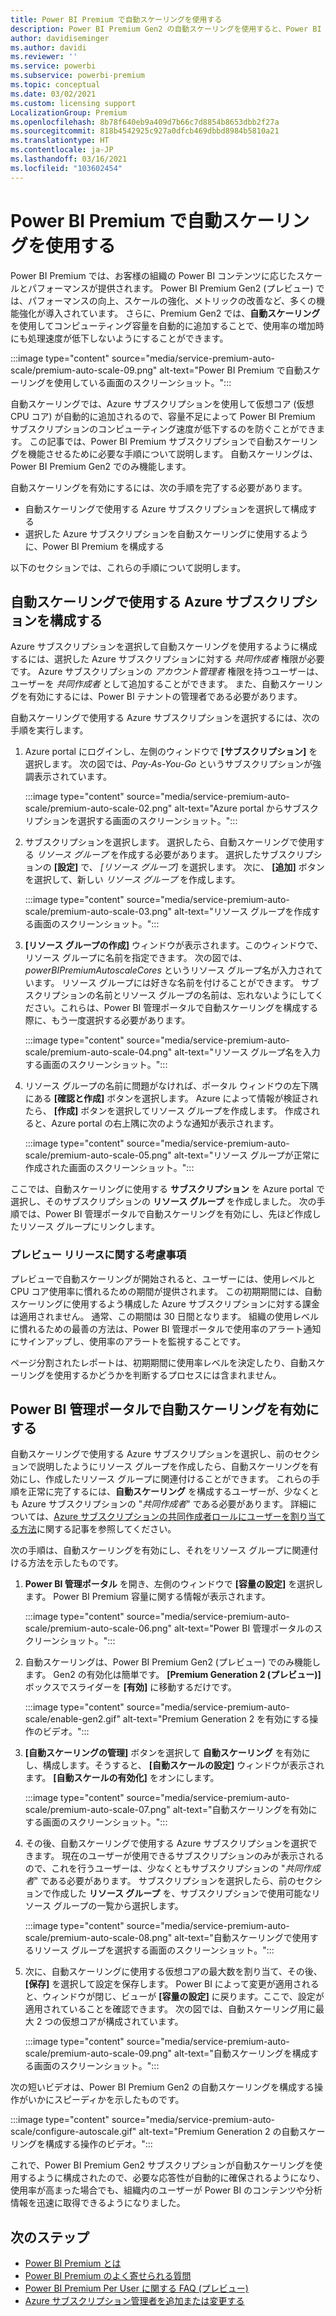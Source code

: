 ```yaml
---
title: Power BI Premium で自動スケーリングを使用する
description: Power BI Premium Gen2 の自動スケーリングを使用すると、Power BI ユーザーの要件に合わせて、処理能力を自動的に拡張することができます
author: davidiseminger
ms.author: davidi
ms.reviewer: ''
ms.service: powerbi
ms.subservice: powerbi-premium
ms.topic: conceptual
ms.date: 03/02/2021
ms.custom: licensing support
LocalizationGroup: Premium
ms.openlocfilehash: 8b78f640eb9a409d7b66c7d8854b8653dbb2f27a
ms.sourcegitcommit: 818b4542925c927a0dfcb469dbbd8984b5810a21
ms.translationtype: HT
ms.contentlocale: ja-JP
ms.lasthandoff: 03/16/2021
ms.locfileid: "103602454"
---
```

# <a name="using-autoscale-with-power-bi-premium"></a>Power BI Premium で自動スケーリングを使用する

Power BI Premium では、お客様の組織の Power BI コンテンツに応じたスケールとパフォーマンスが提供されます。 Power BI Premium Gen2 (プレビュー) では、パフォーマンスの向上、スケールの強化、メトリックの改善など、多くの機能強化が導入されています。 さらに、Premium Gen2 では、**自動スケーリング** を使用してコンピューティング容量を自動的に追加することで、使用率の増加時にも処理速度が低下しないようにすることができます。

:::image type="content" source="media/service-premium-auto-scale/premium-auto-scale-09.png" alt-text="Power BI Premium で自動スケーリングを使用している画面のスクリーンショット。":::

自動スケーリングでは、Azure サブスクリプションを使用して仮想コア (仮想 CPU コア) が自動的に追加されるので、容量不足によって Power BI Premium サブスクリプションのコンピューティング速度が低下するのを防ぐことができます。 この記事では、Power BI Premium サブスクリプションで自動スケーリングを機能させるために必要な手順について説明します。 自動スケーリングは、Power BI Premium Gen2 でのみ機能します。 

自動スケーリングを有効にするには、次の手順を完了する必要があります。

* 自動スケーリングで使用する Azure サブスクリプションを選択して構成する
* 選択した Azure サブスクリプションを自動スケーリングに使用するように、Power BI Premium を構成する

以下のセクションでは、これらの手順について説明します。

## <a name="configure-an-azure-subscription-to-use-with-autoscale"></a>自動スケーリングで使用する Azure サブスクリプションを構成する

Azure サブスクリプションを選択して自動スケーリングを使用するように構成するには、選択した Azure サブスクリプションに対する *共同作成者* 権限が必要です。 Azure サブスクリプションの *アカウント管理者* 権限を持つユーザーは、ユーザーを *共同作成者* として追加することができます。 また、自動スケーリングを有効にするには、Power BI テナントの管理者である必要があります。

自動スケーリングで使用する Azure サブスクリプションを選択するには、次の手順を実行します。

1. Azure portal にログインし、左側のウィンドウで **[サブスクリプション]** を選択します。 次の図では、*Pay-As-You-Go* というサブスクリプションが強調表示されています。 

    :::image type="content" source="media/service-premium-auto-scale/premium-auto-scale-02.png" alt-text="Azure portal からサブスクリプションを選択する画面のスクリーンショット。":::

2. サブスクリプションを選択します。 選択したら、自動スケーリングで使用する *リソース グループ* を作成する必要があります。 選択したサブスクリプションの **[設定]** で、 *[リソース グループ]* を選択します。 次に、 **[追加]** ボタンを選択して、新しい *リソース グループ* を作成します。 

    :::image type="content" source="media/service-premium-auto-scale/premium-auto-scale-03.png" alt-text="リソース グループを作成する画面のスクリーンショット。":::

3. **[リソース グループの作成]** ウィンドウが表示されます。このウィンドウで、リソース グループに名前を指定できます。 次の図では、*powerBIPremiumAutoscaleCores* というリソース グループ名が入力されています。 リソース グループには好きな名前を付けることができます。 サブスクリプションの名前とリソース グループの名前は、忘れないようにしてください。これらは、Power BI 管理ポータルで自動スケーリングを構成する際に、もう一度選択する必要があります。 

    :::image type="content" source="media/service-premium-auto-scale/premium-auto-scale-04.png" alt-text="リソース グループ名を入力する画面のスクリーンショット。":::

4. リソース グループの名前に問題がなければ、ポータル ウィンドウの左下隅にある **[確認と作成]** ボタンを選択します。 Azure によって情報が検証されたら、 **[作成]** ボタンを選択してリソース グループを作成します。 作成されると、Azure portal の右上隅に次のような通知が表示されます。

    :::image type="content" source="media/service-premium-auto-scale/premium-auto-scale-05.png" alt-text="リソース グループが正常に作成された画面のスクリーンショット。":::
 
ここでは、自動スケーリングに使用する **サブスクリプション** を Azure portal で選択し、そのサブスクリプションの **リソース グループ** を作成しました。 次の手順では、Power BI 管理ポータルで自動スケーリングを有効にし、先ほど作成したリソース グループにリンクします。

### <a name="considerations-for-preview-release"></a>プレビュー リリースに関する考慮事項

プレビューで自動スケーリングが開始されると、ユーザーには、使用レベルと CPU コア使用率に慣れるための期間が提供されます。 この初期期間には、自動スケーリングに使用するよう構成した Azure サブスクリプションに対する課金は適用されません。 通常、この期間は 30 日間となります。 組織の使用レベルに慣れるための最善の方法は、Power BI 管理ポータルで使用率のアラート通知にサインアップし、使用率のアラートを監視することです。

ページ分割されたレポートは、初期期間に使用率レベルを決定したり、自動スケーリングを使用するかどうかを判断するプロセスには含まれません。

## <a name="enable-autoscale-in-the-power-bi-admin-portal"></a>Power BI 管理ポータルで自動スケーリングを有効にする

自動スケーリングで使用する Azure サブスクリプションを選択し、前のセクションで説明したようにリソース グループを作成したら、自動スケーリングを有効にし、作成したリソース グループに関連付けることができます。 これらの手順を正常に完了するには、**自動スケーリング** を構成するユーザーが、少なくとも Azure サブスクリプションの "*共同作成者*" である必要があります。 詳細については、[Azure サブスクリプションの共同作成者ロールにユーザーを割り当てる方法](/azure/cost-management-billing/manage/add-change-subscription-administrator)に関する記事を参照してください。 

次の手順は、自動スケーリングを有効にし、それをリソース グループに関連付ける方法を示したものです。

1. **Power BI 管理ポータル** を開き、左側のウィンドウで **[容量の設定]** を選択します。 Power BI Premium 容量に関する情報が表示されます。 

    :::image type="content" source="media/service-premium-auto-scale/premium-auto-scale-06.png" alt-text="Power BI 管理ポータルのスクリーンショット。":::

2. 自動スケーリングは、Power BI Premium Gen2 (プレビュー) でのみ機能します。 Gen2 の有効化は簡単です。 **[Premium Generation 2 (プレビュー)]** ボックスでスライダーを **[有効]** に移動するだけです。 

    :::image type="content" source="media/service-premium-auto-scale/enable-gen2.gif" alt-text="Premium Generation 2 を有効にする操作のビデオ。":::

3. **[自動スケーリングの管理]** ボタンを選択して **自動スケーリング** を有効にし、構成します。そうすると、 **[自動スケールの設定]** ウィンドウが表示されます。 **[自動スケールの有効化]** をオンにします。

    :::image type="content" source="media/service-premium-auto-scale/premium-auto-scale-07.png" alt-text="自動スケーリングを有効にする画面のスクリーンショット。":::

4. その後、自動スケーリングで使用する Azure サブスクリプションを選択できます。 現在のユーザーが使用できるサブスクリプションのみが表示されるので、これを行うユーザーは、少なくともサブスクリプションの "*共同作成者*" である必要があります。 サブスクリプションを選択したら、前のセクションで作成した **リソース グループ** を、サブスクリプションで使用可能なリソース グループの一覧から選択します。 

    :::image type="content" source="media/service-premium-auto-scale/premium-auto-scale-08.png" alt-text="自動スケーリングで使用するリソース グループを選択する画面のスクリーンショット。":::

5. 次に、自動スケーリングに使用する仮想コアの最大数を割り当て、その後、 **[保存]** を選択して設定を保存します。 Power BI によって変更が適用されると、ウィンドウが閉じ、ビューが **[容量の設定]** に戻ります。ここで、設定が適用されていることを確認できます。 次の図では、自動スケーリング用に最大 2 つの仮想コアが構成されています。

    :::image type="content" source="media/service-premium-auto-scale/premium-auto-scale-09.png" alt-text="自動スケーリングを構成する画面のスクリーンショット。":::

次の短いビデオは、Power BI Premium Gen2 の自動スケーリングを構成する操作がいかにスピーディかを示したものです。

:::image type="content" source="media/service-premium-auto-scale/configure-autoscale.gif" alt-text="Premium Generation 2 の自動スケーリングを構成する操作のビデオ。"::: 

これで、Power BI Premium Gen2 サブスクリプションが自動スケーリングを使用するように構成されたので、必要な応答性が自動的に確保されるようになり、使用率が高まった場合でも、組織内のユーザーが Power BI のコンテンツや分析情報を迅速に取得できるようになりました。 


## <a name="next-steps"></a>次のステップ

* [Power BI Premium とは](service-premium-what-is.md)
* [Power BI Premium のよく寄せられる質問](service-premium-faq.md)
* [Power BI Premium Per User に関する FAQ (プレビュー)](service-premium-per-user-faq.md)
* [Azure サブスクリプション管理者を追加または変更する](/azure/cost-management-billing/manage/add-change-subscription-administrator)